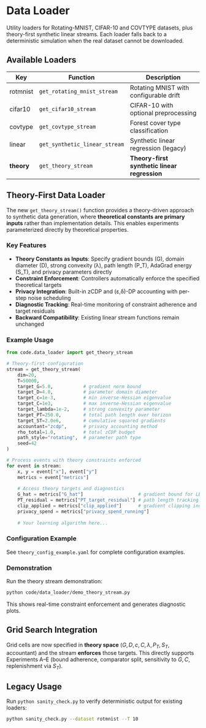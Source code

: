 # Data Loader

Utility loaders for Rotating-MNIST, CIFAR-10 and COVTYPE datasets, plus theory-first synthetic linear streams. Each loader falls back to a deterministic simulation when the real dataset cannot be downloaded.

## Available Loaders

| Key      | Function                     | Description |
|----------|------------------------------|-------------|
| rotmnist | `get_rotating_mnist_stream` | Rotating MNIST with configurable drift |
| cifar10  | `get_cifar10_stream`        | CIFAR-10 with optional preprocessing |
| covtype  | `get_covtype_stream`        | Forest cover type classification |
| linear   | `get_synthetic_linear_stream` | Synthetic linear regression (legacy) |
| **theory** | `get_theory_stream`       | **Theory-first synthetic linear regression** |

## Theory-First Data Loader

The new `get_theory_stream()` function provides a theory-driven approach to synthetic data generation, where **theoretical constants are primary inputs** rather than implementation details. This enables experiments parameterized directly by theoretical properties.

### Key Features

- **Theory Constants as Inputs**: Specify gradient bounds (G), domain diameter (D), strong convexity (λ), path length (P_T), AdaGrad energy (S_T), and privacy parameters directly
- **Constraint Enforcement**: Controllers automatically enforce the specified theoretical targets
- **Privacy Integration**: Built-in zCDP and (ε,δ)-DP accounting with per-step noise scheduling
- **Diagnostic Tracking**: Real-time monitoring of constraint adherence and target residuals
- **Backward Compatibility**: Existing linear stream functions remain unchanged

### Example Usage

```python
from code.data_loader import get_theory_stream

# Theory-first configuration
stream = get_theory_stream(
    dim=20,
    T=50000,
    target_G=5.0,           # gradient norm bound
    target_D=4.0,           # parameter domain diameter  
    target_c=1e-3,          # min inverse-Hessian eigenvalue
    target_C=1e3,           # max inverse-Hessian eigenvalue
    target_lambda=1e-2,     # strong convexity parameter
    target_PT=250.0,        # total path length over horizon
    target_ST=2.0e6,        # cumulative squared gradients
    accountant="zcdp",      # privacy accounting method
    rho_total=1.0,          # total zCDP budget
    path_style="rotating",  # parameter path type
    seed=42
)

# Process events with theory constraints enforced
for event in stream:
    x, y = event["x"], event["y"]
    metrics = event["metrics"]
    
    # Access theory targets and diagnostics
    G_hat = metrics["G_hat"]                    # gradient bound for LBFGS
    PT_residual = metrics["PT_target_residual"] # path length tracking error
    clip_applied = metrics["clip_applied"]      # gradient clipping indicator
    privacy_spend = metrics["privacy_spend_running"]
    
    # Your learning algorithm here...
```

### Configuration Example

See `theory_config_example.yaml` for complete configuration examples.

### Demonstration

Run the theory stream demonstration:

```bash
python code/data_loader/demo_theory_stream.py
```

This shows real-time constraint enforcement and generates diagnostic plots.

## Grid Search Integration

Grid cells are now specified in **theory space** $(G,D,c,C,\lambda,P_T,S_T,\text{accountant})$ and the stream **enforces** those targets. This directly supports Experiments A–E (bound adherence, comparator split, sensitivity to $G,C$, replenishment via $S_T$).

## Legacy Usage

Run `python sanity_check.py` to verify deterministic output for existing loaders:

```bash
python sanity_check.py --dataset rotmnist --T 10
```